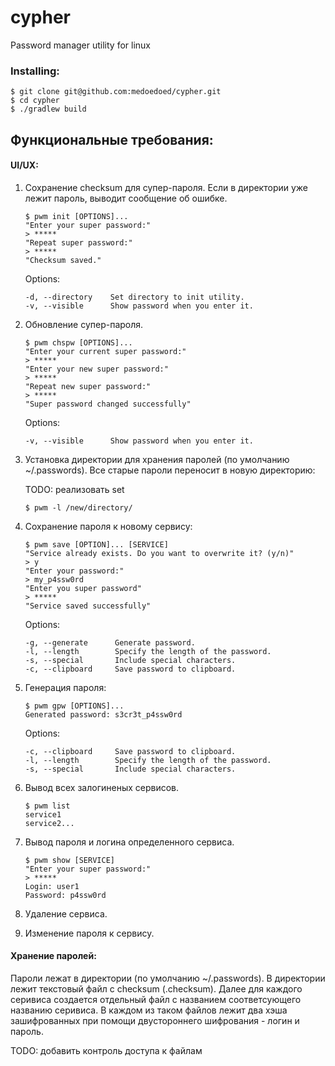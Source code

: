 # cypher
Password manager utility for linux

### Installing:

```
$ git clone git@github.com:medoedoed/cypher.git
$ cd cypher
$ ./gradlew build

```

## Функциональные требования:

#### UI/UX:

1. Сохранение checksum для супер-пароля. Если в директории уже лежит пароль, выводит сообщение об ошибке.
    ```shell
    $ pwm init [OPTIONS]...
    "Enter your super password:"
    > *****
    "Repeat super password:"
    > *****
    "Checksum saved."
     ```
   Options:
   ```shell
   -d, --directory    Set directory to init utility.
   -v, --visible      Show password when you enter it.
   ```
2. Обновление супер-пароля.
    ```shell
    $ pwm chspw [OPTIONS]...
    "Enter your current super password:"
    > *****
    "Enter your new super password:"
    > *****
    "Repeat new super password:"
    > *****
    "Super password changed successfully"
    ```
   Options:
   ```shell
   -v, --visible      Show password when you enter it.
   ```
3. Установка директории для хранения паролей (по умолчанию ~/.passwords). Все старые пароли переносит в новую директорию:

   TODO: реализовать set

   ```shell
   $ pwm -l /new/directory/
   ```
4. Сохранение пароля к новому сервису:
    ```shell
   $ pwm save [OPTION]... [SERVICE]
   "Service already exists. Do you want to overwrite it? (y/n)"
   > y
   "Enter your password:"
   > my_p4ssw0rd
   "Enter you super password"
   > *****
   "Service saved successfully"
   ```
   Options:
   ```
   -g, --generate      Generate password.
   -l, --length        Specify the length of the password.
   -s, --special       Include special characters.
   -c, --clipboard     Save password to clipboard.
   ```
5. Генерация пароля:
   ```shell
   $ pwm gpw [OPTIONS]...
   Generated password: s3cr3t_p4ssw0rd
   ```
   Options:
   ```
   -c, --clipboard     Save password to clipboard.
   -l, --length        Specify the length of the password.
   -s, --special       Include special characters.
   ```
6. Вывод всех залогиненых сервисов.
   ```shell
   $ pwm list
   service1
   service2...
   ```
7. Вывод пароля и логина определенного сервиса.
   ```shell
   $ pwm show [SERVICE]
   "Enter your super password:"
   > *****
   Login: user1
   Password: p4ssw0rd  
   ```
8. Удаление сервиса.
9. Изменение пароля к сервису.

#### Хранение паролей:

Пароли лежат в директории (по умолчанию ~/.passwords). В директории лежит текстовый файл с checksum (.checksum). Далее для каждого серивиса создается отдельный файл с названием соответсующего названию серивиса. В каждом из таком файлов лежит два хэша зашифрованных при помощи двустороннего шифрования - логин и пароль.

TODO: добавить контроль доступа к файлам
